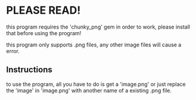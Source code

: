 # PLEASE READ!
this program requires the 'chunky_png' gem in order to work, please install that before using the program!

this program only supports .png files, any other image files will cause a error.

## Instructions
to use the program, all you have to do is get a 'image.png' or just replace the 'image' in 'image.png' with another name of a existing .png file.
